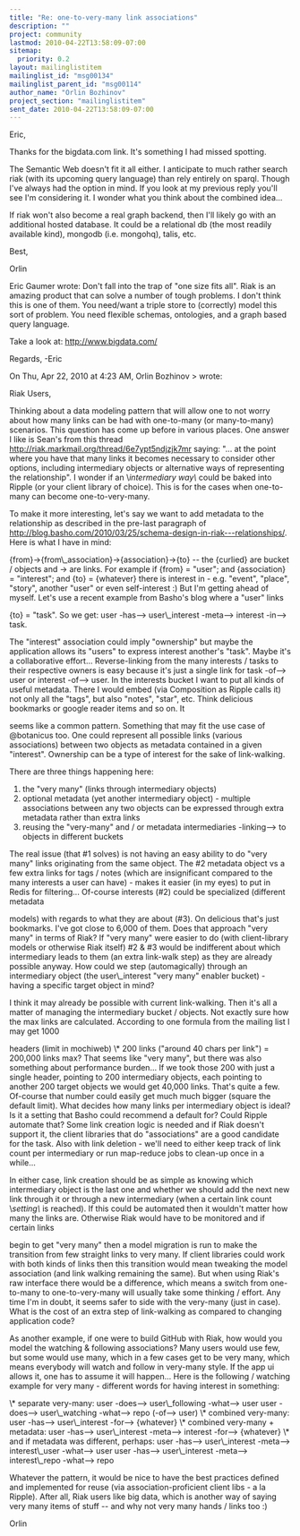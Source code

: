 ```yaml
---
title: "Re: one-to-very-many link associations"
description: ""
project: community
lastmod: 2010-04-22T13:58:09-07:00
sitemap:
  priority: 0.2
layout: mailinglistitem
mailinglist_id: "msg00134"
mailinglist_parent_id: "msg00114"
author_name: "Orlin Bozhinov"
project_section: "mailinglistitem"
sent_date: 2010-04-22T13:58:09-07:00
---
```


Eric,

Thanks for the bigdata.com  link. It's something I 
had missed spotting.


The Semantic Web doesn't fit it all either. I anticipate to much rather 
search riak (with its upcoming query language) than rely entirely on 
sparql. Though I've always had the option in mind. If you look at my 
previous reply you'll see I'm considering it. I wonder what you think 
about the combined idea...


If riak won't also become a real graph backend, then I'll likely go with 
an additional hosted database. It could be a relational db (the most 
readily available kind), mongodb (i.e. mongohq), talis, etc.


Best,

Orlin


Eric Gaumer wrote:
Don't fall into the trap of "one size fits all". Riak is an amazing 
product that can solve a number of tough problems. I don't think this 
is one of them. You need/want a triple store to (correctly) model this 
sort of problem. You need flexible schemas, ontologies, and a graph 
based query language.


Take a look at: http://www.bigdata.com/

Regards,
-Eric

On Thu, Apr 22, 2010 at 4:23 AM, Orlin Bozhinov &gt; wrote:


 Riak Users,

 Thinking about a data modeling pattern that will allow one to not
 worry about how many links can be had with one-to-many (or
 many-to-many) scenarios. This question has come up before in
 various places. One answer I like is Sean's from this thread
 http://riak.markmail.org/thread/6e7ypt5ndjzjk7mr saying: "... at
 the point where you have that many links it becomes necessary to
 consider other options, including intermediary objects or
 alternative ways of representing the relationship". I wonder if
 an \\_intermediary way\\_ could be baked into Ripple (or your client
 library of choice). This is for the cases when one-to-many can
 become one-to-very-many.

 To make it more interesting, let's say we want to add metadata to
 the relationship as described in the pre-last paragraph of
 http://blog.basho.com/2010/03/25/schema-design-in-riak---relationships/. 
 Here is what I have in mind:

 {from}-&gt;{from\\_association}-&gt;{association}-&gt;{to} -- the {curlied}
 are bucket / objects and -&gt; are links. For example if {from} =
 "user"; and {association} = "interest"; and {to} = {whatever}
 there is interest in - e.g. "event", "place", "story", another
 "user" or even self-interest :) But I'm getting ahead of myself. 
 Let's use a recent example from Basho's blog where a "user" links

 {to} = "task". So we get: user -has--&gt; user\\_interest -meta--&gt;
 interest -in--&gt; task.

 The "interest" association could imply "ownership" but maybe the
 application allows its "users" to express interest another's
 "task". Maybe it's a collaborative effort... Reverse-linking
 from the many interests / tasks to their respective owners is easy
 because it's just a single link for task -of--&gt; user or interest
 -of--&gt; user. In the interests bucket I want to put all kinds of
 useful metadata. There I would embed (via Composition as Ripple
 calls it) not only all the "tags", but also "notes", "star", etc. 
 Think delicious bookmarks or google reader items and so on. It

 seems like a common pattern. Something that may fit the use case
 of @botanicus too. One could represent all possible links
 (various associations) between two objects as metadata contained
 in a given "interest". Ownership can be a type of interest for
 the sake of link-walking.

 There are three things happening here:
 1. the "very many" (links through intermediary objects)
 2. optional metadata (yet another intermediary object) - multiple
 associations between any two objects can be expressed through
 extra metadata rather than extra links
 3. reusing the "very-many" and / or metadata intermediaries
 -linking--&gt; to objects in different buckets

 The real issue (that #1 solves) is not having an easy ability to
 do "very many" links originating from the same object. The #2
 metadata object vs a few extra links for tags / notes (which are
 insignificant compared to the many interests a user can have) -
 makes it easier (in my eyes) to put in Redis for filtering... 
 Of-course interests (#2) could be specialized (different metadata

 models) with regards to what they are about (#3). On delicious
 that's just bookmarks. I've got close to 6,000 of them. Does
 that approach "very many" in terms of Riak? If "very many" were
 easier to do (with client-library models or otherwise Riak itself)
 #2 & #3 would be indifferent about which intermediary leads to
 them (an extra link-walk step) as they are already possible
 anyway. How could we step (automagically) through an intermediary
 object (the user\\_interest "very many" enabler bucket) - having a
 specific target object in mind?

 I think it may already be possible with current link-walking. 
 Then it's all a matter of managing the intermediary bucket /
 objects. Not exactly sure how the max links are calculated. 
 According to one formula from the mailing list I may get 1000

 headers (limit in mochiweb) \\* 200 links ("around 40 chars per
 link") = 200,000 links max? That seems like "very many", but
 there was also something about performance burden... If we took
 those 200 with just a single header, pointing to 200 intermediary
 objects, each pointing to another 200 target objects we would get
 40,000 links. That's quite a few. Of-course that number could
 easily get much much bigger (square the default limit). What
 decides how many links per intermediary object is ideal? Is it a
 setting that Basho could recommend a default for? Could Ripple
 automate that? Some link creation logic is needed and if Riak
 doesn't support it, the client libraries that do "associations"
 are a good candidate for the task. Also with link deletion -
 we'll need to either keep track of link count per intermediary or
 run map-reduce jobs to clean-up once in a while...

 In either case, link creation should be as simple as knowing which
 intermediary object is the last one and whether we should add the
 next new link through it or through a new intermediary (when a
 certain link count \\_setting\\_ is reached). If this could be
 automated then it wouldn't matter how many the links are. 
 Otherwise Riak would have to be monitored and if certain links

 begin to get "very many" then a model migration is run to make the
 transition from few straight links to very many. If client
 libraries could work with both kinds of links then this transition
 would mean tweaking the model association (and link walking
 remaining the same). But when using Riak's raw interface there
 would be a difference, which means a switch from one-to-many to
 one-to-very-many will usually take some thinking / effort. Any
 time I'm in doubt, it seems safer to side with the very-many (just
 in case). What is the cost of an extra step of link-walking as
 compared to changing application code?

 As another example, if one were to build GitHub with Riak, how
 would you model the watching & following associations? Many users
 would use few, but some would use many, which in a few cases get
 to be very many, which means everybody will watch and follow in
 very-many style. If the app ui allows it, one has to assume it
 will happen... Here is the following / watching example for very
 many - different words for having interest in something:

 \\* separate very-many:
 user -does--&gt; user\\_following -what--&gt; user
 user -does--&gt; user\\_watching -what--&gt; repo (-of--&gt; user)
 \\* combined very-many:
 user -has--&gt; user\\_interest -for--&gt; {whatever}
 \\* combined very-many + metadata:
 user -has--&gt; user\\_interest -meta--&gt; interest -for--&gt; {whatever}
 \\* and if metadata was different, perhaps:
 user -has--&gt; user\\_interest -meta--&gt; interest\\_user -what--&gt; user
 user -has--&gt; user\\_interest -meta--&gt; interest\\_repo -what--&gt; repo

 Whatever the pattern, it would be nice to have the best practices
 defined and implemented for reuse (via association-proficient
 client libs - a la Ripple). After all, Riak users like big data,
 which is another way of saying very many items of stuff -- and why
 not very many hands / links too :)

 Orlin
